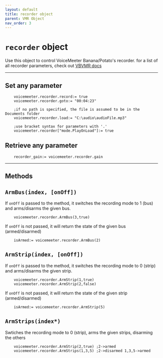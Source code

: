 ```yaml
---
layout: default
title: recorder object
parent: VMR Object
nav_order: 3
---
```

# `recorder` object

Use this object to control VoiceMeeter Banana/Potato's recorder.
for a list of all recorder parameters, check out [VBVMR docs](http://download.vb-audio.com/Download_CABLE/VoicemeeterRemoteAPI.pdf#page=16)

---

## Set any parameter

```
    voicemeeter.recorder.record:= true
    voicemeeter.recorder.goto:= "00:04:23"

    ;if no path is specified, the file is assumed to be in the Documents folder
    voicemeeter.recorder.load:= "C:\audio\audioFile.mp3"
    
    ;use bracket syntax for parameters with '.'
    voicemeeter.recorder["mode.PlayOnLoad"]:= true 
```

## Retrieve any parameter
```
    recorder_gain:= voicemeeter.recorder.gain
```

---

## Methods

## `ArmBus(index, [onOff])`
If `onOff` is passed to the method, it switches the recording mode to 1 (bus) and arms/disarms the given bus.

```
    voicemeeter.recorder.ArmBus(3,true)
```
If `onOff` is not passed, it will return the state of the given bus (armed/disarmed)

```
    isArmed:= voicemeeter.recorder.ArmBus(2)
```

## `ArmStrip(index, [onOff])`
If `onOff` is passed to the method, it switches the recording mode to 0 (strip) and arms/disarms the given strip.

```
    voicemeeter.recorder.ArmStrip(1,true)
    voicemeeter.recorder.ArmStrip(2,false)
```
If `onOff` is not passed, it will return the state of the given strip (armed/disarmed)

```
    isArmed:= voicemeeter.recorder.ArmStrip(5)
```

## `ArmStrips(index*)`
Swtiches the recording mode to 0 (strip), arms the given strips, disarming the others

```
    voicemeeter.recorder.ArmStrip(2,true) ;2->armed
    voicemeeter.recorder.ArmStrips(1,3,5) ;2->disarmed 1,3,5->armed
```